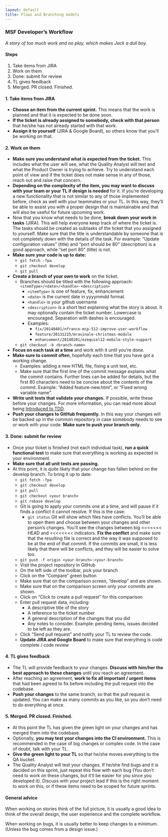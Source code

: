 ```yaml
---
layout: default
title: Flows and Branching models
---
```


### MSF Developer’s Workflow

_A story of too much work and no play, which makes Jack a dull boy._

#### Steps

1. Take items from JIRA
2. Work on them
3. Done: submit for review
4. TL gives feedback
5. Merged. PR closed. Finished.

#### 1. Take items from JIRA

* **Choose an item from the current sprint.** This means that the work is planned and that it is expected to be done soon.
* **If the ticket is already assigned to somebody, check with that person** that he/she has not already started with that work.
* **Assign it to yourself** (JIRA & Google Board), so others know that you’ll be working on that.

#### 2. Work on them

* **Make sure you understand what is expected from the ticket.** This includes what the user will see, what the Quality Analyst will test and what the Product Owner is trying to achieve. Try to understand each point of view and if the ticket does not make sense in any of those, reach out and raise that concern.
* **Depending on the complexity of the item, you may want to discuss with your team or your TL if design is needed** for it. If you’re developing a new functionality that is not similar to any of those implemented before, check as well with your teammates or your TL. In this way, they’ll be able to assist you with a proper design that is maintainable and that will also be useful for future upcoming work.
* Now that you know what needs to be done, **break down your work in tasks** (JIRA). This will help everyone keep track of where the ticket is. The tasks should be created as subtasks of the ticket that you assigned to yourself. Make sure that the title is understandable by someone that is not completely down with the details of the task. For example: “Update configuration values” (title) and “port should be 80” (description) is a good approach, while “set port 80” (title) is not.
* **Make sure your code is up to date:**
    * `git fetch -fpa`
    * `git checkout develop`
    * `git pull`
* **Create a branch of your own to work** on the ticket.
    * Branches should be titled with the following approach: `<itemType>/<date>/<handle>-<description>`
        * `<itemType>` is one of feature, fix, enhancement
        * `<date>` is the current date in yyyymmdd format.
        * `<handle>` is your github username
        * `<description>` is a short text explaining what the story is about. It may optionally contain the ticket number. Lowercase is encouraged. Separation with dashes is encouraged.
        * Examples:
            * `fix/20140401/nfranco-mcp-512-improve-user-workflow`
            * `feature/20131225/mravinale-christmas-module`
            * `enhancement/20140201/ezequiel12-mobile-style-support`
    * `git checkout -b <branch-name>`
* **Focus on each task at a time** and work with it until you’re done.
* **Make sure to commit often**, hopefully each time that you have got a working change.
    * Examples: adding a new HTML file, fixing a unit test, etc.
    * Make sure that the first line of the commit message explains what the commit contains. Further lines can be added for details, but the first 80 characters need to be concise about the contents of the commit. Example: “Added feature-new.html”, or “Fixed wrong variable name”.
* **Write unit tests that validate your changes.** If possible, write these before your changes. For more information, you can read more about being [Introduced to TDD](http://www.agiledata.org/essays/tdd.html).
* **Push your changes to GitHub frequently.** In this way your changes will be backed up in the common repository in case somebody needs to see or work with your code. **Make sure to push your branch only.**

#### 3. Done: submit for review

* Once your ticket is finished (not each individual task), **run a quick functional test** to make sure that everything is working as expected in your environment.
* **Make sure that all unit tests are passing.**
* At this point, it is quite likely that your change has fallen behind on the develop branch. To bring it up to date:
    * `git fetch -fpa`
    * `git checkout develop`
    * `git pull`
    * `git checkout <your branch>`
    * `git rebase develop`
    * Git is going to apply your commits one at a time, and will pause if it finds a conflict it cannot resolve. If this is the case:
        * `git status` Git will show which files have conflicts. You’ll be able to open them and choose between your changes and other person’s changes. You’ll see the changes between big <<<<<<< HEAD and <<<<<<<< <your commit> indicators. **Fix the conflict** and make sure that the resulting file is correct and the way it was supposed to be at the end of that commit. If the commits are small, it is less likely that there will be conflicts, and they will be easier to solve too.
    * `git push -f origin <your-branch>:<your-branch>`
    * Visit the project repository in GitHub
    * On the left side of the toolbar, pick your branch
    * Click on the “Compare” green button
    * Make sure that on the comparison screen, “develop” and <your branch> are shown.
    * Make sure that on the comparison screen only your commits are shown.
    * Click on “Click to create a pull request” for this comparison
    * Enter pull request data, including:
        * A descriptive title of the story
        * A reference to the ticket number
        * A general description of the changes that you did
        * Any notes to consider. Example: pending items, issues decided to be left as they are.
    * Click “Send pull request” and notify your TL to review the code.
    * **Update JIRA and Google Board** to make sure that everything is code complete / code review
    
#### 4. TL gives feedback

* The TL will provide feedback to your changes. **Discuss with him/her the best approach to these changes** until you reach an agreement.
* After reaching an agreement, **work to fix all important / urgent items** that had been agreed to fix before including the pull request into the codebase.
* **Push your changes** to the same branch, so that the pull request is updated. You can make as many commits as you like, so you don’t need to do everything at once.
    
#### 5. Merged. PR closed. Finished.

* At this point the TL has given the green light on your changes and has merged them into the codebase.
* Optionally, **you may test your changes into the CI environment.** This is recommended in the case of big changes or complex code. In the case of doubt, talk with your TL.
* **Give the green light to your TL** so that he/she moves everything to the QA bucket.
* The Quality Analyst will test your changes. If he/she find bugs and it is decided on this sprint, just repeat this flow with each bug (You don’t need to work on these changes, but it’ll be easier for you since you developed it). Discuss with your project lead if this is the right moment to work on this, or if these items need to be scoped for future sprints.

#### General advice

When working on stories think of the full picture, it is usually a good idea to think of the overall design, the user experience and the complete workflow.

When working on bugs, it is usually better to keep changes to a minimum. (Unless the bug comes from a design issue.)
